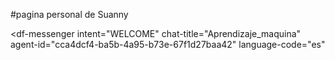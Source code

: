 #pagina personal de Suanny
<script src="https://www.gstatic.com/dialogflow-console/fast/messenger/bootstrap.js?v=1"></script>
<df-messenger
  intent="WELCOME"
  chat-title="Aprendizaje_maquina"
  agent-id="cca4dcf4-ba5b-4a95-b73e-67f1d27baa42"
  language-code="es"
></df-messenger>
